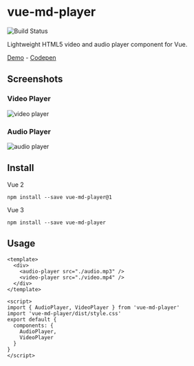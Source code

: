# vue-md-player

![Build Status](https://github.com/meyt/vue-md-player/actions/workflows/main.yaml/badge.svg?branch=master)

Lightweight HTML5 video and audio player component for Vue.


[Demo](https://meyt.github.io/vue-md-player) - [Codepen](https://codepen.io/barname_nevis/pen/rNKapaY)

## Screenshots

### Video Player

![video player](https://github.com/meyt/vue-md-player/raw/master/stuff/video-player-screenshot.png?raw=true)

### Audio Player

![audio player](https://github.com/meyt/vue-md-player/raw/master/stuff/audio-player-screenshot.png?raw=true)

## Install

Vue 2
```
npm install --save vue-md-player@1
```

Vue 3
```
npm install --save vue-md-player
```

## Usage

```vue
<template>
  <div>
    <audio-player src="./audio.mp3" />
    <video-player src="./video.mp4" />
  </div>
</template>

<script>
import { AudioPlayer, VideoPlayer } from 'vue-md-player'
import 'vue-md-player/dist/style.css'
export default {
  components: {
    AudioPlayer,
    VideoPlayer
  }
}
</script>
```
